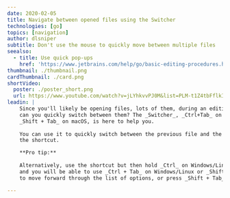 ```yaml
---
date: 2020-02-05
title: Navigate between opened files using the Switcher
technologies: [go]
topics: [navigation]
author: dlsniper
subtitle: Don't use the mouse to quickly move between multiple files
seealso:
  - title: Use quick pop-ups
    href: 'https://www.jetbrains.com/help/go/basic-editing-procedures.html#quick_popups'
thumbnail: ./thumbnail.png
cardThumbnail: ./card.png
shortVideo:
  poster: ./poster_short.png
  url: https://www.youtube.com/watch?v=jLYhkvvPJ0M&list=PLM-t1Z4tbFflkIOaap4P-BV30ZrZwrDld&index=9
leadin: |
    Since you'll likely be opening files, lots of them, during an editing session how
    can you quickly switch between them? The _Switcher_, _Ctrl+Tab_ on Windows/Linux or
    _Shift + Tab_ on macOS, is here to help you. 
    
    You can use it to quickly switch between the previous file and the current one using 
    the shortcut.

    **Pro tip:**
    
    Alternatively, use the shortcut but then hold _Ctrl_ on Windows/Linux or _Shift_ on macOS,
    and you will be able to use _Ctrl + Tab_ on Windows/Linux or _Shift + Tab_ on macOS again
    to move forward through the list of options, or press _Shift + Tab_ and move backward.

---
```

